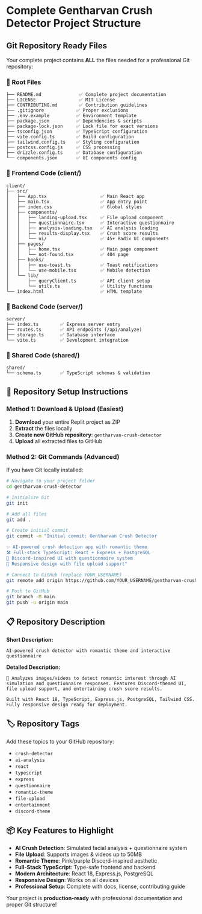# Complete Gentharvan Crush Detector Project Structure

## Git Repository Ready Files

Your complete project contains **ALL** the files needed for a professional Git repository:

### 📁 Root Files
```
├── README.md              ✅ Complete project documentation
├── LICENSE                ✅ MIT License
├── CONTRIBUTING.md        ✅ Contribution guidelines  
├── .gitignore            ✅ Proper exclusions
├── .env.example          ✅ Environment template
├── package.json          ✅ Dependencies & scripts
├── package-lock.json     ✅ Lock file for exact versions
├── tsconfig.json         ✅ TypeScript configuration
├── vite.config.ts        ✅ Build configuration
├── tailwind.config.ts    ✅ Styling configuration
├── postcss.config.js     ✅ CSS processing
├── drizzle.config.ts     ✅ Database configuration
└── components.json       ✅ UI components config
```

### 📁 Frontend Code (client/)
```
client/
├── src/
│   ├── App.tsx                    ✅ Main React app
│   ├── main.tsx                   ✅ App entry point
│   ├── index.css                  ✅ Global styles
│   ├── components/
│   │   ├── landing-upload.tsx     ✅ File upload component
│   │   ├── questionnaire.tsx      ✅ Interactive questionnaire
│   │   ├── analysis-loading.tsx   ✅ AI analysis loading
│   │   ├── results-display.tsx    ✅ Crush score results
│   │   └── ui/                    ✅ 45+ Radix UI components
│   ├── pages/
│   │   ├── home.tsx               ✅ Main page component
│   │   └── not-found.tsx          ✅ 404 page
│   ├── hooks/
│   │   ├── use-toast.ts           ✅ Toast notifications
│   │   └── use-mobile.tsx         ✅ Mobile detection
│   └── lib/
│       ├── queryClient.ts         ✅ API client setup
│       └── utils.ts               ✅ Utility functions
└── index.html                     ✅ HTML template
```

### 📁 Backend Code (server/)
```
server/
├── index.ts        ✅ Express server entry
├── routes.ts       ✅ API endpoints (/api/analyze)
├── storage.ts      ✅ Database interface
└── vite.ts         ✅ Development integration
```

### 📁 Shared Code (shared/)
```
shared/
└── schema.ts       ✅ TypeScript schemas & validation
```

## 🚀 Repository Setup Instructions

### Method 1: Download & Upload (Easiest)
1. **Download** your entire Replit project as ZIP
2. **Extract** the files locally
3. **Create new GitHub repository**: `gentharvan-crush-detector`
4. **Upload** all extracted files to GitHub

### Method 2: Git Commands (Advanced)
If you have Git locally installed:

```bash
# Navigate to your project folder
cd gentharvan-crush-detector

# Initialize Git
git init

# Add all files
git add .

# Create initial commit
git commit -m "Initial commit: Gentharvan Crush Detector

✨ AI-powered crush detection app with romantic theme
🛠️ Full-stack TypeScript: React + Express + PostgreSQL  
🎨 Discord-inspired UI with questionnaire system
📱 Responsive design with file upload support"

# Connect to GitHub (replace YOUR_USERNAME)
git remote add origin https://github.com/YOUR_USERNAME/gentharvan-crush-detector.git

# Push to GitHub
git branch -M main
git push -u origin main
```

## 📋 Repository Description

**Short Description:**
```
AI-powered crush detector with romantic theme and interactive questionnaire
```

**Detailed Description:**
```
🔮 Analyzes images/videos to detect romantic interest through AI simulation and questionnaire responses. Features Discord-themed UI, file upload support, and entertaining crush score results.

Built with React 18, TypeScript, Express.js, PostgreSQL, Tailwind CSS. Fully responsive design ready for deployment.
```

## 🏷️ Repository Tags
Add these topics to your GitHub repository:
- `crush-detector`
- `ai-analysis`
- `react`
- `typescript`
- `express`
- `questionnaire`
- `romantic-theme`
- `file-upload`
- `entertainment`
- `discord-theme`

## 📦 Key Features to Highlight

- **AI Crush Detection**: Simulated facial analysis + questionnaire system
- **File Upload**: Supports images & videos up to 50MB
- **Romantic Theme**: Pink/purple Discord-inspired aesthetic  
- **Full-Stack TypeScript**: Type-safe frontend and backend
- **Modern Architecture**: React 18, Express.js, PostgreSQL
- **Responsive Design**: Works on all devices
- **Professional Setup**: Complete with docs, license, contributing guide

Your project is **production-ready** with professional documentation and proper Git structure!